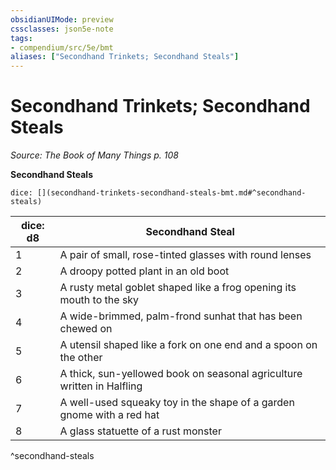 ```yaml
---
obsidianUIMode: preview
cssclasses: json5e-note
tags:
- compendium/src/5e/bmt
aliases: ["Secondhand Trinkets; Secondhand Steals"]
---
```

# Secondhand Trinkets; Secondhand Steals
*Source: The Book of Many Things p. 108* 

**Secondhand Steals**

`dice: [](secondhand-trinkets-secondhand-steals-bmt.md#^secondhand-steals)`

| dice: d8 | Secondhand Steal |
|----------|------------------|
| 1 | A pair of small, rose-tinted glasses with round lenses |
| 2 | A droopy potted plant in an old boot |
| 3 | A rusty metal goblet shaped like a frog opening its mouth to the sky |
| 4 | A wide-brimmed, palm-frond sunhat that has been chewed on |
| 5 | A utensil shaped like a fork on one end and a spoon on the other |
| 6 | A thick, sun-yellowed book on seasonal agriculture written in Halfling |
| 7 | A well-used squeaky toy in the shape of a garden gnome with a red hat |
| 8 | A glass statuette of a rust monster |
^secondhand-steals